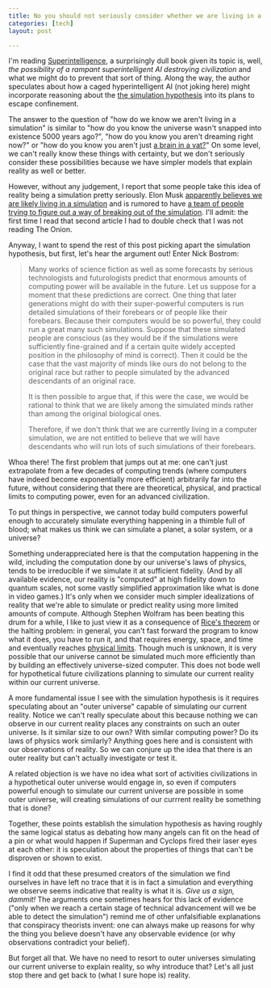 ```yaml
---
title: No you should not seriously consider whether we are living in a simulation
categories: [tech]
layout: post

---
```


I'm reading [Superintelligence](https://en.wikipedia.org/wiki/Superintelligence:_Paths,_Dangers,_Strategies), a surprisingly dull book given its topic is, well, *the possibility of a rampant superintelligent AI destroying civilization* and what we might do to prevent that sort of thing. Along the way, the author speculates about how a caged hyperintelligent AI (not joking here) might incorporate reasoning about the [the simulation hypothesis](https://en.wikipedia.org/wiki/Simulation_hypothesis) into its plans to escape confinement. 

The answer to the question of "how do we know we aren't living in a simulation" is similar to "how do you know the universe wasn't snapped into existence 5000 years ago?", "how do you know you aren't dreaming right now?" or "how do you know you aren't just [a brain in a vat?](https://en.wikipedia.org/wiki/Brain_in_a_vat#Philosophical_debates)" On some level, we can't really know these things with certainty, but we don't seriously consider these possibilities because we have simpler models that explain reality as well or better. 

However, without any judgement, I report that some people take this idea of reality being a simulation pretty seriously. Elon Musk [apparently believes we are likely living in a simulation](https://www.space.com/41749-elon-musk-living-in-simulation-rogan-podcast.html) and is rumored to have [a team of people trying to figure out a way of breaking out of the simulation](https://www.forbes.com/sites/janetwburns/2016/10/13/elon-musk-and-friends-are-spending-millions-to-break-out-of-the-matrix/#4d034f7c5ce1). I'll admit: the first time I read that second article I had to double check that I was not reading The Onion.

Anyway, I want to spend the rest of this post picking apart the simulation hypothesis, but first, let's hear the argument out! Enter Nick Bostrom:

> Many works of science fiction as well as some forecasts by serious technologists and futurologists predict that enormous amounts of computing power will be available in the future. Let us suppose for a  moment that these predictions are correct. One thing that later generations might do with their super-powerful computers is run detailed simulations of their forebears or of people like their forebears.  Because their computers would be so powerful, they could run a great  many such simulations. Suppose that these simulated people are conscious (as they would be if the simulations were sufficiently fine-grained and if a certain quite widely accepted position in the philosophy of mind  is correct). Then it could be the case that the vast majority of minds like ours do not belong to the original race but rather to people  simulated by the advanced descendants of an original race.
>
> It is then possible to argue that, if this were the case, we would be rational to think that we are likely among the simulated minds rather than among the original biological ones.
>
> Therefore, if we don't think that we are currently living in a computer simulation, we are not entitled to believe that we will have descendants who will run lots of such simulations of their forebears. 

Whoa there! The first problem that jumps out at me: one can't just extrapolate from a few decades of computing trends (where computers have indeed become exponentially more efficient) arbitrarily far into the future, without considering that there are theoretical, physical, and practical limits to computing power, even for an advanced civilization. 

To put things in perspective, we cannot today build computers powerful enough to accurately simulate everything happening in a thimble full of blood; what makes us think we can simulate a planet, a solar system, or a universe?

Something underappreciated here is that the computation happening in the wild, including the computation done by our universe's laws of physics, tends to be irreducible if we simulate it at sufficient fidelity. (And by all available evidence, our reality is "computed" at high fidelity down to quantum scales, not some vastly simplified approximation like what is done in video games.) It's only when we consider much simpler idealizations of reality that we're able to simulate or predict reality using more limited amounts of compute. Although Stephen Wolfram has been beating this drum for a while, I like to just view it as a consequence of [Rice's theorem](https://en.wikipedia.org/wiki/Rice%27s_theorem) or the halting problem: in general, you can't fast forward the program to know what it does, you have to run it, and that requires energy, space, and time and eventually reaches [physical limits](https://en.wikipedia.org/wiki/Limits_of_computation). Though much is unknown, it is very possible that our universe cannot be simulated much more efficiently than by building an effectively universe-sized computer. This does not bode well for hypothetical future civilizations planning to simulate our current reality within our current universe.

A more fundamental issue I see with the simulation hypothesis is it requires speculating about an "outer universe" capable of simulating our current reality. Notice we can't really speculate about this because nothing we can observe in our current reality places any constraints on such an outer universe. Is it similar size to our own? With similar computing power? Do its laws of physics work similarly? Anything goes here and is consistent with our observations of reality. So we can conjure up the idea that there is an outer reality but can't actually investigate or test it. 

A related objection is we have no idea what sort of activities civilizations in a hypothetical outer universe would engage in, so even if computers powerful enough to simulate our current universe are possible in some outer universe, will creating simulations of our currrent reality be something that is done? 

Together, these points establish the simulation hypothesis as having roughly the same logical status as debating how many angels can fit on the head of a pin or what would happen if Superman and Cyclops fired their laser eyes at each other: it is speculation about the properties of things that can't be disproven or shown to exist.

I find it odd that these presumed creators of the simulation we find ourselves in have left no trace that it is in fact a simulation and everything we observe seems indicative that reality is what it is. *Give us a sign, dammit!* The arguments one sometimes hears for this lack of evidence ("only when we reach a certain stage of technical advancement will we be able to detect the simulation") remind me of other unfalsifiable explanations that conspiracy theorists invent: one can always make up reasons for why the thing you believe doesn't have any observable evidence (or why observations contradict your belief).

But forget all that. We have no need to resort to outer universes simulating our current universe to explain reality, so why introduce that? Let's all just stop there and get back to (what I sure hope is) reality.
